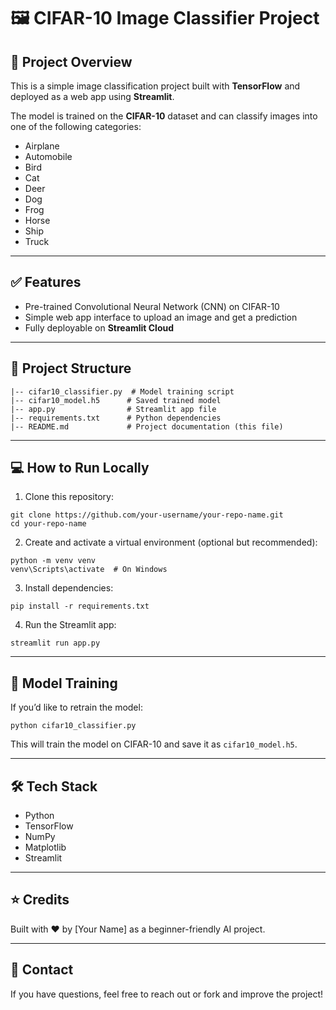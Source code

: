 # 🖼️ CIFAR-10 Image Classifier Project

## 🚀 Project Overview
This is a simple image classification project built with **TensorFlow** and deployed as a web app using **Streamlit**.

The model is trained on the **CIFAR-10** dataset and can classify images into one of the following categories:
- Airplane
- Automobile
- Bird
- Cat
- Deer
- Dog
- Frog
- Horse
- Ship
- Truck

---

## ✅ Features
- Pre-trained Convolutional Neural Network (CNN) on CIFAR-10
- Simple web app interface to upload an image and get a prediction
- Fully deployable on **Streamlit Cloud**

---

## 📂 Project Structure
```
|-- cifar10_classifier.py  # Model training script
|-- cifar10_model.h5      # Saved trained model
|-- app.py                # Streamlit app file
|-- requirements.txt      # Python dependencies
|-- README.md             # Project documentation (this file)
```

---

## 💻 How to Run Locally
1. Clone this repository:
```
git clone https://github.com/your-username/your-repo-name.git
cd your-repo-name
```

2. Create and activate a virtual environment (optional but recommended):
```
python -m venv venv
venv\Scripts\activate  # On Windows
```

3. Install dependencies:
```
pip install -r requirements.txt
```

4. Run the Streamlit app:
```
streamlit run app.py
```

---


## 🤖 Model Training
If you’d like to retrain the model:
```
python cifar10_classifier.py
```
This will train the model on CIFAR-10 and save it as `cifar10_model.h5`.

---

## 🛠 Tech Stack
- Python
- TensorFlow
- NumPy
- Matplotlib
- Streamlit

---

## ⭐ Credits
Built with ❤️ by [Your Name] as a beginner-friendly AI project.

---

## 📧 Contact
If you have questions, feel free to reach out or fork and improve the project!

